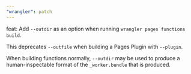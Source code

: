 ```yaml
---
"wrangler": patch
---
```


feat: Add `--outdir` as an option when running `wrangler pages functions build`.

This deprecates `--outfile` when building a Pages Plugin with `--plugin`.

When building functions normally, `--outdir` may be used to produce a human-inspectable format of the `_worker.bundle` that is produced.
